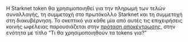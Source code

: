 Η Starknet token θα χρησιμοποιηθεί για την πληρωμή των τελών συναλλαγής, τη συμμετοχή στο πρωτόκολλο Starknet και τη συμμετοχή στη διακυβέρνηση. Το σκεπτικό για κάθε μία από αυτές τις επιχειρήσεις κοινής ωφέλειας παρουσιάζεται στην [πρόταση αποκέντρωσης](https://medium.com/starkware/part-2-a-decentralization-and-governance-proposal-for-starknet-23e335645778), στην ενότητα με τίτλο “Τι θα χρησιμοποιηθούν τα tokens για?”